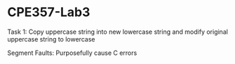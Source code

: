 # CPE357-Lab3
Task 1: Copy uppercase string into new lowercase string and modify original uppercase string to lowercase

Segment Faults: Purposefully cause C errors
